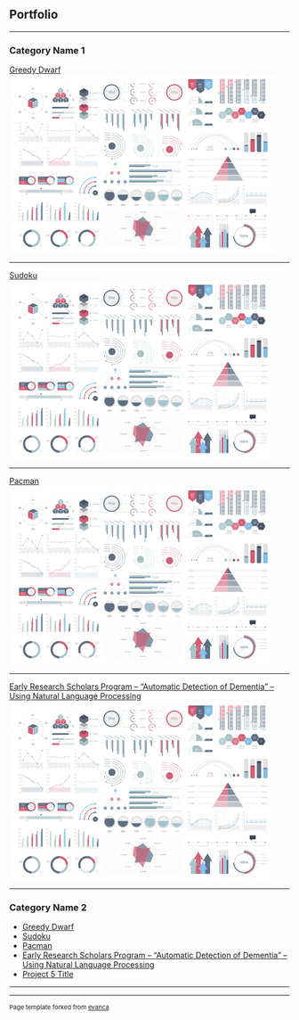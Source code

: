 ## Portfolio

---

### Category Name 1 

[Greedy Dwarf](/sample_page)
<img src="images/dummy_thumbnail.jpg?raw=true"/>

---
[Sudoku](/pdf/sample_presentation.pdf)
<img src="images/dummy_thumbnail.jpg?raw=true"/>

---
[Pacman](http://example.com/)
<img src="images/dummy_thumbnail.jpg?raw=true"/>

---

[Early Research Scholars Program – “Automatic Detection of Dementia” – Using Natural 
Language Processing](http://example.com/)
<img src="images/dummy_thumbnail.jpg?raw=true"/>

---

### Category Name 2

- [Greedy Dwarf](http://example.com/)
- [Sudoku](http://example.com/)
- [Pacman](http://example.com/)
- [Early Research Scholars Program – “Automatic Detection of Dementia” – Using Natural 
Language Processing](http://example.com/)
- [Project 5 Title](http://example.com/)

---




---
<p style="font-size:11px">Page template forked from <a href="https://github.com/evanca/quick-portfolio">evanca</a></p>
<!-- Remove above link if you don't want to attibute -->
